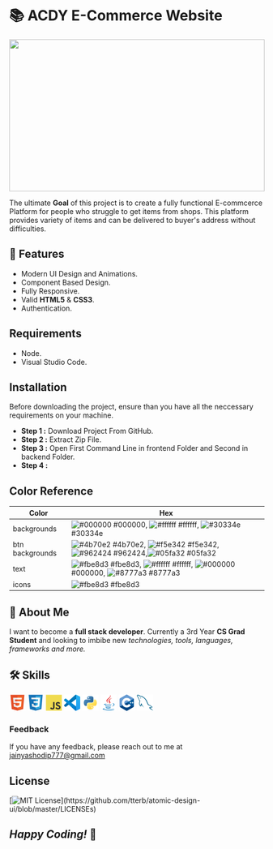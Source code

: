 
# 📚 ACDY E-Commerce Website

<img align="center" src="https://cdn.pixabay.com/photo/2015/04/23/22/00/tree-736885_1280.jpg" height="300px" width="100%" />

The ultimate **Goal** of this project is to create a 
fully functional E-commcerce Platform for people who
struggle to get items from shops. This platform provides
variety of items and can be delivered to buyer's address
without difficulties.


## 📱 Features

- Modern UI Design and Animations.
- Component Based Design.
- Fully Responsive.
- Valid **HTML5** & **CSS3**.
- Authentication.

## Requirements
- Node.
- Visual Studio Code.

## Installation
Before downloading the project, ensure than you have all the neccessary requirements on your machine.
- **Step 1 :** Download Project From GitHub.
- **Step 2 :** Extract Zip File.
- **Step 3 :** Open First Command Line in frontend Folder and Second in backend Folder.
- **Step 4 :**

## Color Reference

| Color             | Hex                                                                |
| ----------------- | ------------------------------------------------------------------ |
| backgrounds   | ![#000000](https://via.placeholder.com/10/000000?text=+) #000000, ![#ffffff](https://via.placeholder.com/10/ffffff?text=+) #ffffff, ![#30334e](https://via.placeholder.com/10/30334e?text=+) #30334e |
| btn backgrounds | ![#4b70e2](https://via.placeholder.com/10/4b70e2?text=+) #4b70e2, ![#f5e342](https://via.placeholder.com/10/f5e342?text=+) #f5e342, ![#962424](https://via.placeholder.com/10/962424?text=+) #962424,![#05fa32](https://via.placeholder.com/10/05fa32?text=+) #05fa32 |
| text | ![#fbe8d3](https://via.placeholder.com/10/fbe8d3?text=+) #fbe8d3, ![#ffffff](https://via.placeholder.com/10/ffffff?text=+) #ffffff, ![#000000](https://via.placeholder.com/10/000000?text=+) #000000, ![#8777a3](https://via.placeholder.com/10/8777a3?text=+) #8777a3  |
| icons      | ![#fbe8d3](https://via.placeholder.com/10/fbe8d3?text=+) #fbe8d3 |


## 🚀 About Me
I want to become a **full stack developer**. Currently a 3rd Year **CS Grad Student** and looking to imbibe new *technologies, tools, languages, frameworks and more.*
## 🛠 Skills
<div>
<span><img height="32" src="https://raw.githubusercontent.com/devicons/devicon/master/icons/html5/html5-original.svg" /></span>
<span><img height="32" src="https://raw.githubusercontent.com/devicons/devicon/master/icons/css3/css3-original.svg" /></span>
<span><img height="32" src="https://raw.githubusercontent.com/devicons/devicon/master/icons/javascript/javascript-original.svg" /></span>
<span><img height="32" src="https://raw.githubusercontent.com/devicons/devicon/master/icons/vscode/vscode-original.svg" /></span>
<span><img height="32" src="https://raw.githubusercontent.com/devicons/devicon/master/icons/python/python-original.svg" /></span>
<span><img height="32" src="https://raw.githubusercontent.com/devicons/devicon/master/icons/java/java-original.svg" /></span>
<span><img height="32" src="https://raw.githubusercontent.com/devicons/devicon/master/icons/cplusplus/cplusplus-original.svg" /></span>
<span><img height="32" src="https://raw.githubusercontent.com/devicons/devicon/master/icons/mysql/mysql-original.svg" /></span>
</div>

### Feedback

If you have any feedback, please reach out to me at jainyashodip777@gmail.com

## License

[![MIT License](https://img.shields.io/apm/l/atomic-design-ui.svg?)](https://github.com/tterb/atomic-design-ui/blob/master/LICENSEs)


## *Happy Coding!* 👋
